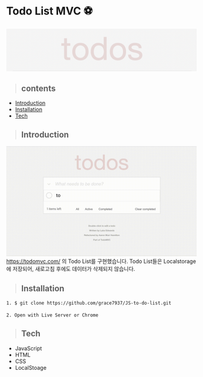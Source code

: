 # Todo List MVC ⚽️

![todos-main-image](./todos.png)
>## contents
- [Introduction](#Introduction)  
- [Installation](#Installation)  
- [Tech](#Tech)  

>## Introduction

![todos-main-video](./todoVideo.gif)
https://todomvc.com/ 의 Todo List를 구현했습니다. Todo List들은 Localstorage에 저장되어, 새로고침 후에도 데이터가 삭제되지 않습니다. 
>## Installation
```
1. $ git clone https://github.com/grace7937/JS-to-do-list.git

2. Open with Live Server or Chrome
```
>## Tech
- JavaScript
- HTML
- CSS
- LocalStoage




